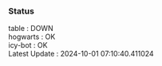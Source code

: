 ### Status


table : DOWN  
hogwarts : OK  
icy-bot : OK  
Latest Update : 2024-10-01 07:10:40.411024

